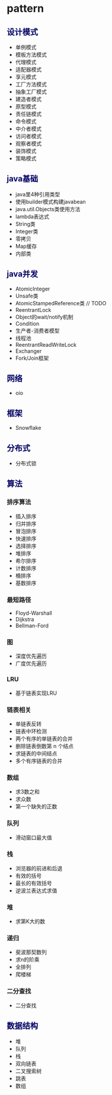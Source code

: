 # pattern

## <font color="#000066">设计模式</font>
+ 单例模式
+ 模板方法模式
+ 代理模式
+ 适配器模式 
+ 享元模式 
+ 工厂方法模式
+ 抽象工厂模式 
+ 建造者模式
+ 原型模式
+ 责任链模式
+ 命令模式
+ 中介者模式
+ 访问者模式
+ 观察者模式
+ 装饰模式
+ 策略模式

## <font color="#000066">java基础</font>
+ java里4种引用类型
+ 使用builder模式构建javabean
+ java.util.Objects类使用方法
+ lambda表达式
+ String类
+ Integer类
+ 零拷贝
+ Map缓存
+ 内部类

## <font color="#000066">java并发</font>
+ AtomicInteger
+ Unsafe类
+ AtomicStampedReference类 // TODO
+ ReentrantLock
+ Object的wait/notify机制
+ Condition
+ 生产者-消费者模型
+ 线程池
+ ReentrantReadWriteLock
+ Exchanger
+ Fork/Join框架

## <font color="#000066">网络</font>
+ oio

## <font color="#000066">框架</font>
+ Snowflake

## <font color="#000066">分布式</font>
+ 分布式锁

## <font color="#000066">算法</font>
### 排序算法
+ 插入排序
+ 归并排序
+ 冒泡排序
+ 快速排序
+ 选择排序
+ 堆排序
+ 希尔排序
+ 计数排序
+ 桶排序
+ 基数排序
### 最短路径
+ Floyd-Warshall
+ Dijkstra
+ Bellman-Ford
### 图
+ 深度优先遍历
+ 广度优先遍历
### LRU
+ 基于链表实现LRU
### 链表相关
+ 单链表反转
+ 链表中环检测
+ 两个有序的单链表的合并
+ 删除链表倒数第 n 个结点
+ 求链表的中间结点
+ 多个有序链表的合并
### 数组
+ 求3数之和
+ 求众数
+ 第一个缺失的正数
### 队列
+ 滑动窗口最大值
### 栈
+ 浏览器的前进和后退
+ 有效的括号
+ 最长的有效括号
+ 逆波兰表达式求值
### 堆
+ 求第K大的数
### 递归
+ 斐波那契数列
+ 求n的阶乘
+ 全排列
+ 爬楼梯
### 二分查找
+ 二分查找

## <font color="#000066">数据结构</font>
+ 堆
+ 队列
+ 栈
+ 双向链表
+ 二叉搜索树
+ 跳表
+ 数组